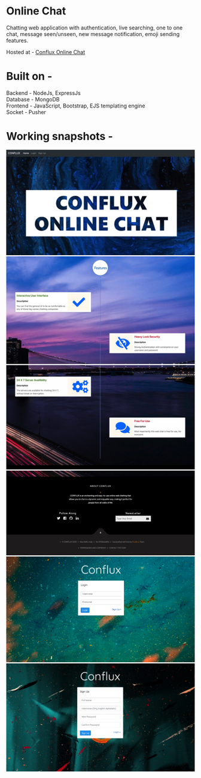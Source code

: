 # Online Chat
Chatting web application with authentication, live searching, one to one chat, message seen/unseen, new message notification, emoji sending features.

Hosted at - [Conflux Online Chat](https://immense-beach-84230.herokuapp.com/)

# Built on -
Backend - NodeJs, ExpressJs \
Database - MongoDB \
Frontend - JavaScript, Bootstrap, EJS templating engine \
Socket - Pusher

# Working snapshots - 

![Home](https://github.com/Conflux-online-chat/Conflux-online-chat/blob/main/imgs/Image%2001-07-21%20at%2011.44%20AM.jpeg)
![Home 2](https://github.com/Conflux-online-chat/Conflux-online-chat/blob/main/imgs/Image%2001-07-21%20at%2011.44%20AM%20(1).jpeg)
![Home 3](https://github.com/Conflux-online-chat/Conflux-online-chat/blob/main/imgs/Image%2001-07-21%20at%2011.45%20AM.jpeg)
![Home 4](https://github.com/Conflux-online-chat/Conflux-online-chat/blob/main/imgs/Image%2001-07-21%20at%2011.45%20AM%20(1)%202.jpeg)
![Login](https://github.com/Conflux-online-chat/Conflux-online-chat/blob/main/imgs/Image%2001-07-21%20at%2011.45%20AM%20(1).jpeg)
![Sign Up](https://github.com/Conflux-online-chat/Conflux-online-chat/blob/main/imgs/Image%2001-07-21%20at%2011.45%20AM%20(2).jpeg)

